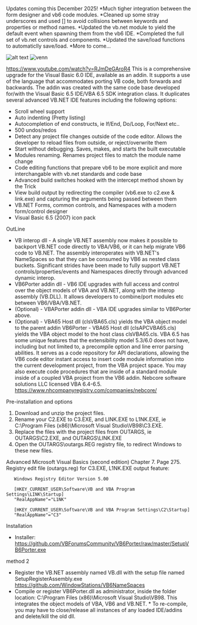 Updates coming this December 2025!
*Much tigher integration between the form designer and vb6 code modules.
*Cleaned up some stray underscores and used [] to avoid collisions between keywords and properties or  method names.
*Updated the vb.net module to yield the default event when spawning them from the vb6 IDE.
*Completed the full set of vb.net controls and components.
*Updated the save/load functions to automaticlly save/load.
*More to come...

![alt text](https://user-images.githubusercontent.com/39764372/137580245-97a931ea-6382-4400-9822-b850e0eb6603.png)
![venn](https://github.com/user-attachments/assets/cfbe7652-9edb-455d-8c6c-65070af327c1)

https://www.youtube.com/watch?v=RJmDeGAroR4
This is a comprehensive upgrade for the Visual Basic 6.0 IDE, available as an addin.  It supports a use of the language that accommodates porting VB code, both forwards and backwards.  The addin was created with the same code base developed for/with the Visual Basic 6.5 IDE/VBA 6.5 SDK integration class.  It duplicates several advanced VB.NET IDE features including the following options:
* Scroll wheel support
* Auto indenting (Pretty listing)
* Autocompletion of end constructs, ie If/End, Do/Loop, For/Next etc..
* 500 undos/redos
* Detect any project file changes outside of the code editor.  Allows the developer to reload files from outside, or reject/overwrite them
* Start without debugging.  Saves, makes, and starts the built executable
* Modules renaming.  Renames project files to match the module name change
* Code editing functions that prepare vb6 to be more explicit and more interchangable with vb.net standards and code base
* Advanced build switches hooked with the intercept method shown by the Trick
* View build output by redirecting the compiler (vb6.exe to c2.exe & link.exe) and capturing the arguments being passed between them
* VB.NET Forms, common controls, and Namespaces with a modern form/control designer
* Visual Basic 6.5 (2007) icon pack

OutLine
* VB interop dll - A single VB.NET assembly now makes it possible to backport VB.NET code directly to VBA/VB6, or it can help migrate VB6 code to VB.NET.  The assembly interoperates with VB.NET's NameSpaces so that they can be consumed by VB6 as nested class buckets.  Significant strides have been made to fully support VB.NET controls/properties/events and Namespaces directly through advanced dynamic interop.
* VB6Porter addin dll - VB6 IDE upgrades with full access and control over the object models of VBA and VB.NET, along with the interop assembly (VB.DLL).  It allows developers to combine/port modules etc between VB6/VBA/VB.NET. 
* (Optional) - VBAPorter addin dll - VBA IDE upgrades similar to VB6Porter above.
* (Optional) - VBA65 Host dll (clsVBA65.cls) yields the VBA object model to the parent addin VB6Porter - VBA65 Host dll (clsAPCVBA65.cls) yields the  VBA object model to the host class clsVBA65.cls.  VBA 6.5 has some unique features that the extensibility model 5.3/6.0 does not have, including but not limited to, a precompile option and line error parsing abilities.  It serves as a code repository for API declarations, allowing the VB6 code editor instant access to insert code module information into the current development project, from the VBA project space. You may also execute code procedures that are inside of a standard module inside of a coupled VBA project from the VB6 addin. Nebcore software solutions LLC licensed VBA 6.4-6.5. https://www.nhcompanyregistry.com/companies/nebcore/


Pre-installation and options
1. Download and unzip the project files.
2. Rename your C2.EXE to C3.EXE, and LINK.EXE to L1NK.EXE, ie C:\Program Files (x86)\Microsoft Visual Studio\VB98\C3.EXE.
3. Replace the files with the project files from OUTARGS, ie OUTARGS\C2.EXE, and OUTARGS\LINK.EXE
4. Open the OUTARGS\outargs.REG registry file, to redirect Windows to these new files.

Advanced Microsoft Visual Basics (second edition) Chapter 7. Page 275.
Registry edit file (outargs.reg) for C3.EXE, L1NK.EXE output feature:
```
   Windows Registry Editor Version 5.00
 
   [HKEY_CURRENT_USER\Software\VB and VBA Program Settings\LINK\Startup]
   "RealAppName"="L1NK"

   [HKEY_CURRENT_USER\Software\VB and VBA Program Settings\C2\Startup]
   "RealAppName"="C3"
```


Installation 

* Installer: https://github.com/VBForumsCommunity/VB6Porter/raw/master/SetupVB6Porter.exe


method 2
* Register the VB.NET assembly named VB.dll with the setup file named SetupRegisterAssembly.exe https://github.com/WindowStations/VB6NameSpaces
* Compile or register VB6Porter.dll as administrator, inside the folder location: C:\Program Files (x86)\Microsoft Visual Studio\VB98.  This integrates the object models of VBA, VB6 and VB.NET.  * To re-compile, you may have to close/release all instances of any loaded IDE/addins and delete/kill the old dll.



